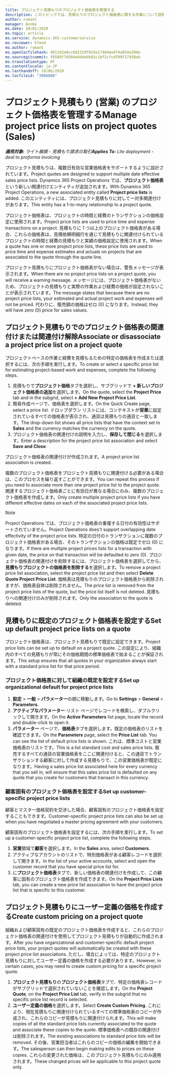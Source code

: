 ```yaml
---
title: プロジェクト見積もりのプロジェクト価格表を管理する
description: このトピックでは、見積もりのプロジェクト価格表に関する作業について説明します。 (Sales)
author: rumant
manager: Annbe
ms.date: 10/01/2020
ms.topic: article
ms.service: dynamics-365-customerservice
ms.reviewer: kfend
ms.author: rumant
ms.openlocfilehash: 4013d2e8cc0d2329f824a17484ee6f4a054a390e
ms.sourcegitcommit: f6509f7d50de4d4ebb92c1bf2cfcdf09f17458eb
ms.translationtype: HT
ms.contentlocale: ja-JP
ms.lasthandoff: 10/06/2020
ms.locfileid: "3966808"
---
```

# <a name="manage-project-price-lists-on-project-quotes-sales"></a><span data-ttu-id="fe429-104">プロジェクト見積もり (営業) のプロジェクト価格表を管理する</span><span class="sxs-lookup"><span data-stu-id="fe429-104">Manage project price lists on project quotes (Sales)</span></span>

<span data-ttu-id="fe429-105">_**適用対象:** ライト展開 - 見積もり請求の取引_</span><span class="sxs-lookup"><span data-stu-id="fe429-105">_**Applies To:** Lite deployment - deal to proforma invoicing_</span></span>

<span data-ttu-id="fe429-106">プロジェクト見積もりは、複数日有効な営業価格表をサポートするように設計されています。</span><span class="sxs-lookup"><span data-stu-id="fe429-106">Project quotes are designed to support multiple date effective sales price lists.</span></span> <span data-ttu-id="fe429-107">Dynamics 365 Project Operations では、**プロジェクト価格表**という新しい関連付けエンティティが追加されます。</span><span class="sxs-lookup"><span data-stu-id="fe429-107">With Dynamics 365 Project Operations, a new associated entity called **Project price lists** is added.</span></span> <span data-ttu-id="fe429-108">このエンティティには、プロジェクト見積もりに対して一対多関連付けがあります。</span><span class="sxs-lookup"><span data-stu-id="fe429-108">This entity has a 1-to-many relationship to a project quote.</span></span>

<span data-ttu-id="fe429-109">プロジェクト価格表は、プロジェクトの時間と経費のトランザクションの価格設定に使用されます。</span><span class="sxs-lookup"><span data-stu-id="fe429-109">Project price lists are used to price time and expense transactions on a project.</span></span> <span data-ttu-id="fe429-110">見積もりに 1 つ以上のプロジェクト価格表がある場合、これらの価格表は、見積依頼明細行を通じて見積もりに関連付けられているプロジェクトの時間と経費の見積もりと実績の価格設定に使用されます。</span><span class="sxs-lookup"><span data-stu-id="fe429-110">When a quote has one or more project price lists, these price lists are used to price time and expense estimates and actuals on projects that are associated to the quote through the quote line.</span></span>

<span data-ttu-id="fe429-111">プロジェクト見積もりにプロジェクト価格表がない場合は、警告メッセージが表示されます。</span><span class="sxs-lookup"><span data-stu-id="fe429-111">When there are no project price lists on a project quote, you will receive a warning message.</span></span> <span data-ttu-id="fe429-112">メッセージには、プロジェクト価格表がないため、プロジェクトの見積もりと実際の作業および経費の価格が設定されないことが表示されています。</span><span class="sxs-lookup"><span data-stu-id="fe429-112">The message states that because there are no project price lists, your estimated and actual project work and expenses will not be priced.</span></span> <span data-ttu-id="fe429-113">代わりに、販売額の価格はゼロ (0) になります。</span><span class="sxs-lookup"><span data-stu-id="fe429-113">Instead, they will have zero (0) price for sales values.</span></span>

## <a name="associate-or-disassociate-a-project-price-list-on-a-project-quote"></a><span data-ttu-id="fe429-114">プロジェクト見積もりでのプロジェクト価格表の関連付けまたは関連付け解除</span><span class="sxs-lookup"><span data-stu-id="fe429-114">Associate or disassociate a project price list on a project quote</span></span>

<span data-ttu-id="fe429-115">プロジェクトベースの作業と経費を見積もるための特定の価格表を作成または選択するには、次の手順を実行します。</span><span class="sxs-lookup"><span data-stu-id="fe429-115">To create or select a specific price list for estimating project-based work and expenses, complete the following steps.</span></span>

1. <span data-ttu-id="fe429-116">見積もりで**プロジェクト価格**タブを選択し、サブグリッドで **+ 新しいプロジェクト価格表の追加**を選択します。</span><span class="sxs-lookup"><span data-stu-id="fe429-116">On the quote, select the **Project Price** tab and in the subgrid, select **+ Add New Project Price List**.</span></span>
2. <span data-ttu-id="fe429-117">簡易作成ページで、価格表を選択します。</span><span class="sxs-lookup"><span data-stu-id="fe429-117">On the Quick Create page, select a price list.</span></span> <span data-ttu-id="fe429-118">ドロップダウン リストには、コンテキストが**営業**に設定されているすべての価格表が表示され、通貨は見積もりの通貨と一致します。</span><span class="sxs-lookup"><span data-stu-id="fe429-118">The drop-down list shows all price lists that have the context set to **Sales** and the currency matches the currency on the quote.</span></span>
4. <span data-ttu-id="fe429-119">プロジェクト価格表の関連付けの説明を入力し、**保存して閉じる**を選択します。</span><span class="sxs-lookup"><span data-stu-id="fe429-119">Enter a description for the project price list association and select **Save and Close**.</span></span>

<span data-ttu-id="fe429-120">プロジェクト価格表の関連付けが作成されます。</span><span class="sxs-lookup"><span data-stu-id="fe429-120">A project price list association is created.</span></span>

<span data-ttu-id="fe429-121">複数のプロジェクト価格表をプロジェクト見積もりに関連付ける必要がある場合は、このプロセスを繰り返すことができます。</span><span class="sxs-lookup"><span data-stu-id="fe429-121">You can repeat this process if you need to associate more than one project price list to the project quote.</span></span> <span data-ttu-id="fe429-122">関連するプロジェクト価格表ごとに有効日が異なる場合にのみ、複数のプロジェクト価格表を作成します。</span><span class="sxs-lookup"><span data-stu-id="fe429-122">Only create multiple project price lists if you have different effective dates on each of the associated project price lists.</span></span>

> [!NOTE]
> <span data-ttu-id="fe429-123">Project Operations では、プロジェクト価格表の重複する日付の有効性はサポートされていません。</span><span class="sxs-lookup"><span data-stu-id="fe429-123">Project Operations does't support overlapping date effectivity of the project price lists.</span></span> <span data-ttu-id="fe429-124">特定の日付のトランザクションに複数のプロジェクト価格表がある場合、そのトランザクションの価格は既定でゼロ (0) になります。</span><span class="sxs-lookup"><span data-stu-id="fe429-124">If there are multiple project prices lists for a transaction with given date, the price on that transaction will be defaulted to zero (0).</span></span>
<span data-ttu-id="fe429-125">プロジェクト価格表の関連付けを削除するには、プロジェクト価格表を選択してから、**見積もりプロジェクトの価格表を削除する**を選択します。</span><span class="sxs-lookup"><span data-stu-id="fe429-125">To remove a project price list association, select the project price list and then select **Delete Quote Project Price List**.</span></span> <span data-ttu-id="fe429-126">価格表は見積もりのプロジェクト価格表から削除されますが、価格表自体は削除されません。</span><span class="sxs-lookup"><span data-stu-id="fe429-126">The price list is removed from the project price lists of the quote, but the price list itself is not deleted.</span></span> <span data-ttu-id="fe429-127">見積もりへの関連付けのみが削除されます。</span><span class="sxs-lookup"><span data-stu-id="fe429-127">Only the association to the quote is deleted.</span></span>

## <a name="set-up-default-project-price-lists-on-a-quote"></a><span data-ttu-id="fe429-128">見積もりに既定のプロジェクト価格表を設定する</span><span class="sxs-lookup"><span data-stu-id="fe429-128">Set up default project price lists on a quote</span></span>

<span data-ttu-id="fe429-129">プロジェクト価格表は、プロジェクト見積もりで既定に設定できます。</span><span class="sxs-lookup"><span data-stu-id="fe429-129">Project price lists can be set up to default on a project quote.</span></span> <span data-ttu-id="fe429-130">この設定により、組織内のすべての見積もりが常にその価格期間の標準価格表で始まることが保証されます。</span><span class="sxs-lookup"><span data-stu-id="fe429-130">This setup ensures that all quotes in your organization always start with a standard price list for that price period.</span></span>

### <a name="set-up-organizational-default-for-project-price-lists"></a><span data-ttu-id="fe429-131">プロジェクト価格表に対して組織の既定を設定する</span><span class="sxs-lookup"><span data-stu-id="fe429-131">Set up organizational default for project price lists</span></span>

1. <span data-ttu-id="fe429-132">**設定** > **一般** > **パラメーター**の順に移動します。</span><span class="sxs-lookup"><span data-stu-id="fe429-132">Go to **Settings** > **General** > **Parameters**.</span></span>
2. <span data-ttu-id="fe429-133">**アクティブなパラメーター** リスト ページでレコードを検索し、ダブルクリックして開きます。</span><span class="sxs-lookup"><span data-stu-id="fe429-133">On the **Active Parameters** list page, locate the record and double-click to open it.</span></span> 
3. <span data-ttu-id="fe429-134">**パラメーター** ページで、**価格表**タブを選択します。既定の価格表のリストを確認できます。</span><span class="sxs-lookup"><span data-stu-id="fe429-134">On the **Parameters** page, select the **Price List** tab. You can see the list of default price lists is shown.</span></span> <span data-ttu-id="fe429-135">これは、標準コストと営業価格表のリストです。</span><span class="sxs-lookup"><span data-stu-id="fe429-135">This is a list standard cost and sales price lists.</span></span> <span data-ttu-id="fe429-136">販売するすべての通貨の営業価格表をここに関連付けると、この通貨でトランザクションする顧客に対して作成する見積もりで、この営業価格表が既定になります。</span><span class="sxs-lookup"><span data-stu-id="fe429-136">Having a sales price list associated here for every currency that you sell in, will ensure that this sales price list is defaulted on any quote that you create for customers that transact in this currency.</span></span>

### <a name="set-up-customer-specific-project-price-lists"></a><span data-ttu-id="fe429-137">顧客固有のプロジェクト価格表を設定する</span><span class="sxs-lookup"><span data-stu-id="fe429-137">Set up customer-specific project price lists</span></span>

<span data-ttu-id="fe429-138">顧客とマスター価格契約を交渉した場合、顧客固有のプロジェクト価格表を設定することもできます。</span><span class="sxs-lookup"><span data-stu-id="fe429-138">Customer-specific project price lists can also be set up when you have negotiated a master pricing agreement with your customers.</span></span>

<span data-ttu-id="fe429-139">顧客固有のプロジェクト価格表を設定するには、次の手順を実行します。</span><span class="sxs-lookup"><span data-stu-id="fe429-139">To set up a customer-specific project price list, complete the following steps.</span></span>

1. <span data-ttu-id="fe429-140">**営業**領域で**顧客**を選択します。</span><span class="sxs-lookup"><span data-stu-id="fe429-140">In the **Sales** area, select **Customers**.</span></span>
2. <span data-ttu-id="fe429-141">アクティブなアカウントのリストで、特別価格表がある顧客レコードを選択して開きます。</span><span class="sxs-lookup"><span data-stu-id="fe429-141">In the list of your active accounts, select and open the customer record that you have special price list for.</span></span>
3. <span data-ttu-id="fe429-142">に**プロジェクト価格表**タブで、新しい価格表の関連付けを作成して、この顧客に固有のプロジェクト価格表を作成できます。</span><span class="sxs-lookup"><span data-stu-id="fe429-142">On the **Project Price Lists** tab, you can create a new price list association to have the project price list that is specific to this customer.</span></span>

## <a name="create-custom-pricing-on-a-project-quote"></a><span data-ttu-id="fe429-143">プロジェクト見積もりにユーザー定義の価格を作成する</span><span class="sxs-lookup"><span data-stu-id="fe429-143">Create custom pricing on a project quote</span></span>

<span data-ttu-id="fe429-144">組織および顧客固有の既定のプロジェクト価格表を作成すると、これらのプロジェクト価格表の関連付けを使用してプロジェクト見積もりが自動的に作成されます。</span><span class="sxs-lookup"><span data-stu-id="fe429-144">After you have organizational and customer-specific default project price lists, your project quotes will automatically be created with these project price list associations.</span></span> <span data-ttu-id="fe429-145">ただし、場合によっては、特定のプロジェクト見積もりに対してユーザー定義の価格を作成する必要があります。</span><span class="sxs-lookup"><span data-stu-id="fe429-145">However, in certain cases, you may need to create custom pricing for a specific project quote.</span></span> 

1. <span data-ttu-id="fe429-146">**プロジェクト見積もり**の**プロジェクト価格表**タブで、特定の価格表レコードがサブグリッドで選択されていないことを確認します。</span><span class="sxs-lookup"><span data-stu-id="fe429-146">On the **Project Quote**, on the **Project Price List** tab, verify in the subgrid that no specific price list record is selected.</span></span>
2. <span data-ttu-id="fe429-147">**ユーザー定義の価格**を選択します。</span><span class="sxs-lookup"><span data-stu-id="fe429-147">Select **Create Custom Pricing**.</span></span> <span data-ttu-id="fe429-148">これにより、現在見積もりに関連付けられているすべての標準価格表のコピーが作成され、これらのコピーが見積もりに関連付けられます。</span><span class="sxs-lookup"><span data-stu-id="fe429-148">This will make copies of all the standard price lists currently associated to the quote and associate these copies to the quote.</span></span> <span data-ttu-id="fe429-149">標準価格表への既存の関連付けは削除されます。</span><span class="sxs-lookup"><span data-stu-id="fe429-149">The existing associations to standard price lists will be removed.</span></span> <span data-ttu-id="fe429-150">その後、営業担当者はこれらのコピーの価格の編集を開始できます。</span><span class="sxs-lookup"><span data-stu-id="fe429-150">The salesperson can then begin making edits to prices on these copies.</span></span> <span data-ttu-id="fe429-151">これらの変更された価格は、このプロジェクト見積もりにのみ適用されます。</span><span class="sxs-lookup"><span data-stu-id="fe429-151">These changed prices will be applicable to this project quote only.</span></span>
